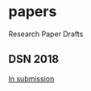 # papers

Research Paper Drafts

## DSN 2018

[In submission](https://github.com/cipherboy/papers/raw/dsn-2018/dsn-2018/hash_dsn_2018-update-0.pdf)
